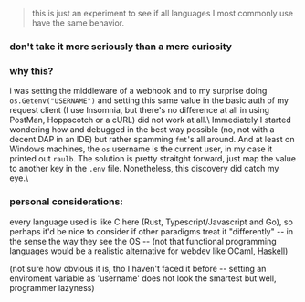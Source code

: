 > this is just an experiment to see if all languages I most commonly use have the same behavior.

### don't take it more seriously than a mere curiosity

### why this?

i was setting the middleware of a webhook and to my surprise doing `os.Getenv("USERNAME")` and setting this same value in the basic auth of my request client (I use Insomnia, but there's no difference at all in using PostMan, Hoppscotch or a cURL) did not work at all.\ Immediately I started wondering how and debugged in the best way possible (no, not with a decent DAP in an IDE) but rather spamming `fmt`'s all around. And at least on Windows machines, the `os` username is the current user, in my case it printed out `raulb`. The solution is pretty straitght forward, just map the value to another key in the `.env` file. Nonetheless, this discovery did catch my eye.\

### personal considerations:

every language used is like C here (Rust, Typescript/Javascript and Go), so perhaps it'd be nice to consider if other paradigms treat it "differently" -- in the sense the way they see the OS -- (not that functional programming languages would be a realistic alternative for webdev like OCaml, [Haskell](https://github.com/ThePrimeagen/CHADstack))

(not sure how obvious it is, tho I haven't faced it before -- setting an enviroment variable as 'username' does not look the smartest but well, programmer lazyness)
